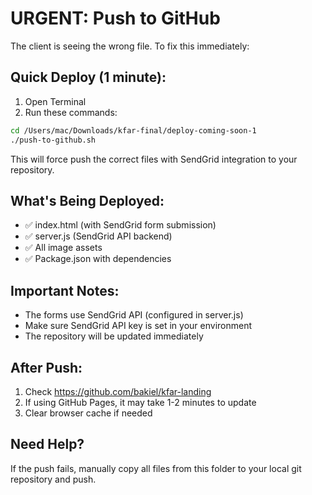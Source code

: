 # URGENT: Push to GitHub

The client is seeing the wrong file. To fix this immediately:

## Quick Deploy (1 minute):

1. Open Terminal
2. Run these commands:

```bash
cd /Users/mac/Downloads/kfar-final/deploy-coming-soon-1
./push-to-github.sh
```

This will force push the correct files with SendGrid integration to your repository.

## What's Being Deployed:
- ✅ index.html (with SendGrid form submission)
- ✅ server.js (SendGrid API backend)
- ✅ All image assets
- ✅ Package.json with dependencies

## Important Notes:
- The forms use SendGrid API (configured in server.js)
- Make sure SendGrid API key is set in your environment
- The repository will be updated immediately

## After Push:
1. Check https://github.com/bakiel/kfar-landing
2. If using GitHub Pages, it may take 1-2 minutes to update
3. Clear browser cache if needed

## Need Help?
If the push fails, manually copy all files from this folder to your local git repository and push.
